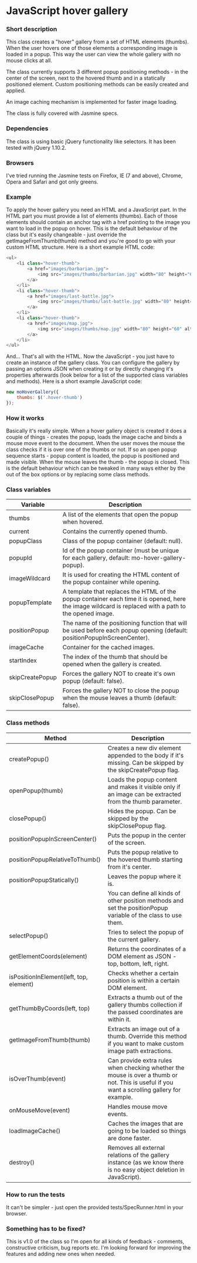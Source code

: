 # JavaScript hover gallery

### Short description

This class creates a "hover" gallery from a set of HTML elements (thumbs). When 
the user hovers one of those elements a corresponding image is loaded in a popup. 
This way the user can view the whole gallery with no mouse clicks at all.

The class currently supports 3 different popup positioning methods - in the center 
of the screen, next to the hovered thumb and in a statically positioned element. 
Custom positioning methods can be easily created and applied.

An image caching mechanism is implemented for faster image loading.

The class is fully covered with Jasmine specs.

### Dependencies

The class is using basic jQuery functionality like selectors. It has been tested 
with jQuery 1.10.2. 

### Browsers

I've tried running the Jasmine tests on Firefox, IE (7 and above), Chrome, Opera 
and Safari and got only greens.

### Example

To apply the hover gallery you need an HTML and a JavaScript part. In the HTML 
part you must provide a list of elements (thumbs). Each of those elements should 
contain an anchor tag with a href pointing to the image you want to load in the 
popup on hover. This is the default behaviour of the class but it's easily 
changeable - just override the getImageFromThumb(thumb) method and you're good 
to go with your custom HTML structure. Here is a short example HTML code:

```php
<ul>
    <li class="hover-thumb">
        <a href="images/barbarian.jpg">
            <img src="images/thumbs/barbarian.jpg" width="80" height="60" alt="barbarian" />
        </a>
    </li>
    <li class="hover-thumb">
        <a href="images/last-battle.jpg">
            <img src="images/thumbs/last-battle.jpg" width="80" height="60" alt="last-battle" />
        </a>
    </li>
    <li class="hover-thumb">
        <a href="images/map.jpg">
            <img src="images/thumbs/map.jpg" width="80" height="60" alt="map" />
        </a>
    </li>
</ul>
```

And... That's all with the HTML. Now the JavaScript - you just have to create an 
instance of the gallery class. You can configure the gallery by passing an 
options JSON when creating it or by directly changing it's properties afterwards 
(look below for a list of the supported class variables and methods). Here is a 
short example JavaScript code:

```javascript
new moHoverGallery({
    thumbs: $('.hover-thumb')
});
```

### How it works

Basically it's really simple. When a hover gallery object is created it does a 
couple of things - creates the popup, loads the image cache and binds a mouse 
move event to the document. When the user moves the mouse the class checks if it 
is over one of the thumbs or not. If so an open popup sequence starts - popup
content is loaded, the popup is positioned and made visible. When the mouse 
leaves the thumb - the popup is closed. This is the default behaviour which can 
be tweaked in many ways either by the out of the box options or by replacing 
some class methods.

### Class variables

| Variable        | Description 
| --------------- | -----------
| thumbs          | A list of the elements that open the popup when hovered.
| current         | Contains the currently opened thumb.
| popupClass      | Class of the popup container (default: null).
| popupId         | Id of the popup container (must be unique for each gallery, default: mo-hover-gallery-popup).
| imageWildcard   | It is used for creating the HTML content of the popup container while opening.
| popupTemplate   | A template that replaces the HTML of the popup container each time it is opened, here the image wildcard is replaced with a path to the opened image.
| positionPopup   | The name of the positioning function that will be used before each popup opening (default: positionPopupInScreenCenter).
| imageCache      | Container for the cached images.
| startIndex      | The index of the thumb that should be opened when the gallery is created.
| skipCreatePopup | Forces the gallery NOT to create it's own popup (default: false).
| skipClosePopup  | Forces the gallery NOT to close the popup when the mouse leaves a thumb (default: false).

### Class methods

| Method                                  | Description 
| --------------------------------------- | -----------
| createPopup()                           | Creates a new div element appended to the body if it's missing. Can be skipped by the skipCreatePopup flag.
| openPopup(thumb)                        | Loads the popup content and makes it visible only if an image can be extracted from the thumb parameter. 
| closePopup()                            | Hides the popup. Can be skipped by the skipClosePopup flag.
| positionPopupInScreenCenter()           | Puts the popup in the center of the screen.
| positionPopupRelativeToThumb()          | Puts the popup relative to the hovered thumb starting from it's center.
| positionPopupStatically()               | Leaves the popup where it is.
|                                         | You can define all kinds of other position methods and set the positionPopup variable of the class to use them.
| selectPopup()                           | Tries to select the popup of the current gallery.
| getElementCoords(element)               | Returns the coordinates of a DOM element as JSON - top, bottom, left, right.
| isPositionInElement(left, top, element) | Checks whether a certain position is within a certain DOM element.
| getThumbByCoords(left, top)             | Extracts a thumb out of the gallery thumbs collection if the passed coordinates are within it.
| getImageFromThumb(thumb)                | Extracts an image out of a thumb. Override this method if you want to make custom image path extractions.
| isOverThumb(event)                      | Can provide extra rules when checking whether the mouse is over a thumb or not. This is useful if you want a scrolling gallery for example.
| onMouseMove(event)                      | Handles mouse move events.
| loadImageCache()                        | Caches the images that are going to be loaded so things are done faster.
| destroy()                               | Removes all external relations of the gallery instance (as we know there is no easy object deletion in JavaScript). 

### How to run the tests

It can't be simpler - just open the provided tests/SpecRunner.html in your browser.

### Something has to be fixed?

This is v1.0 of the class so I'm open for all kinds of feedback - comments, 
constructive criticism, bug reports etc. I'm looking forward for improving the 
features and adding new ones when needed.
